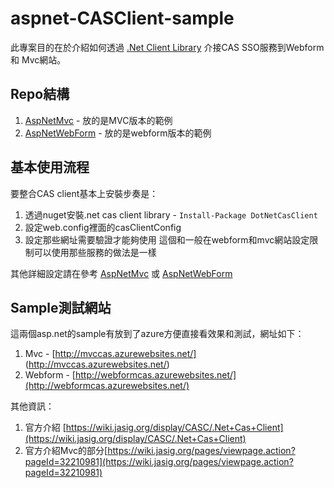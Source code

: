 # aspnet-CASClient-sample

此專案目的在於介紹如何透過 [.Net Client Library](https://wiki.jasig.org/display/CASC/.Net+Cas+Client) 介接CAS SSO服務到Webform 和 Mvc網站。

## Repo結構

1. [AspNetMvc](\AspNetMvc) - 放的是MVC版本的範例
2. [AspNetWebForm](\AspNetWebForm) - 放的是webform版本的範例

## 基本使用流程

要整合CAS client基本上安裝步奏是：

1. 透過nuget安裝.net cas client library - `Install-Package DotNetCasClient`
2. 設定web.config裡面的casClientConfig
3. 設定那些網址需要驗證才能夠使用
  這個和一般在webform和mvc網站設定限制可以使用那些服務的做法是一樣

其他詳細設定請在參考 [AspNetMvc](\AspNetMvc) 或 [AspNetWebForm](\AspNetWebForm)

## Sample測試網站

這兩個asp.net的sample有放到了azure方便直接看效果和測試，網址如下：

1. Mvc - [http://mvccas.azurewebsites.net/] (http://mvccas.azurewebsites.net/)
2. Webform - [http://webformcas.azurewebsites.net/](http://webformcas.azurewebsites.net/)

其他資訊：

1. 官方介紹 [https://wiki.jasig.org/display/CASC/.Net+Cas+Client](https://wiki.jasig.org/display/CASC/.Net+Cas+Client)
2. 官方介紹Mvc的部分[https://wiki.jasig.org/pages/viewpage.action?pageId=32210981](https://wiki.jasig.org/pages/viewpage.action?pageId=32210981) 
